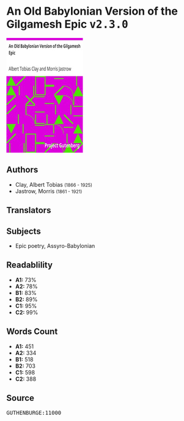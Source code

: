 # An Old Babylonian Version of the Gilgamesh Epic <kbd>v2.3.0</kbd>

![](./cover.medium.jpg "")

## Authors


 - Clay, Albert Tobias <small>(1866 - 1925)</small>
 - Jastrow, Morris <small>(1861 - 1921)</small>

## Translators



## Subjects


 - Epic poetry, Assyro-Babylonian

## Readablility


 - **A1:** 73%
 - **A2:** 78%
 - **B1:** 83%
 - **B2:** 89%
 - **C1:** 95%
 - **C2:** 99%

## Words Count


 - **A1:** 451
 - **A2:** 334
 - **B1:** 518
 - **B2:** 703
 - **C1:** 598
 - **C2:** 388

## Source


<kbd>GUTHENBURGE:11000</kbd>
